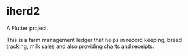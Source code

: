 # iherd2

A Flutter project.

This is a farm management ledger that helps in record keeping, breed tracking, milk sales and also providing charts and receipts.






